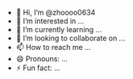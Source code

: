 - 👋 Hi, I’m @zhoooo0634
- 👀 I’m interested in ...
- 🌱 I’m currently learning ...
- 💞️ I’m looking to collaborate on ...
- 📫 How to reach me ...
- 😄 Pronouns: ...
- ⚡ Fun fact: ...

<!---
zhoooo0634/zhoooo0634 is a ✨ special ✨ repository because its `README.md` (this file) appears on your GitHub profile.
You can click the Preview link to take a look at your changes.
--->
